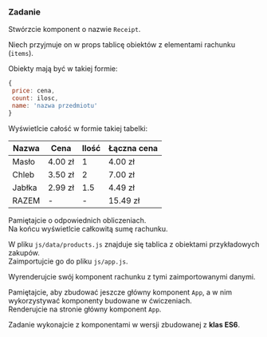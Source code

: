 ### Zadanie

Stwórzcie komponent o nazwie `Receipt`.
 
Niech przyjmuje on w props tablicę obiektów z elementami rachunku (`items`).

Obiekty mają być w takiej formie:
```js
{
 price: cena,
 count: ilosc,
 name: 'nazwa przedmiotu'
}
```

Wyświetlcie całość w formie takiej tabelki:

Nazwa | Cena | Ilość | Łączna cena
--- | --- | --- | ---
Masło | 4.00 zł| 1 | 4.00 zł
Chleb | 3.50 zł| 2 | 7.00 zł  
Jabłka | 2.99 zł | 1.5 | 4.49 zł
RAZEM | - | - | 15.49 zł

Pamiętajcie o odpowiednich obliczeniach.  
Na końcu wyświetlcie całkowitą sumę rachunku.

W pliku `js/data/products.js` znajduje się tablica z obiektami przykładowych zakupów.  
Zaimportujcie go do pliku `js/app.js`.

Wyrenderujcie swój komponent rachunku z tymi zaimportowanymi danymi.

Pamiętajcie, aby zbudować jeszcze główny komponent `App`, a w nim wykorzystywać komponenty budowane w ćwiczeniach.  
Renderujcie na stronie główny komponent `App`.

Zadanie wykonajcie z komponentami w wersji zbudowanej z **klas ES6**.